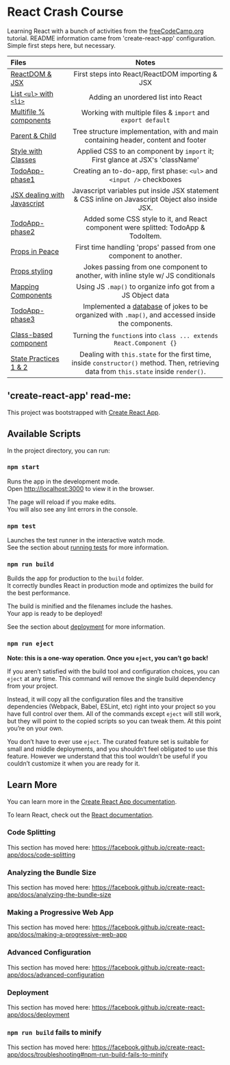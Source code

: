# React Crash Course

Learning React with a bunch of activities from the [freeCodeCamp.org]() tutorial. README information came from 'create-react-app' configuration. Simple first steps here, but necessary.

| Files | Notes |
|:----- | :---: |
| [ReactDOM & JSX](/src/ReactDOM-%26-JSX)| First steps into React/ReactDOM importing & JSX |
| [List `<ul>` with `<li>`](/src/React-ul-li) | Adding an unordered list into React|
| [Multifile % components](/src/React-multifile-components) | Working with multiple files & `import` and `export default`|
| [Parent & Child](/src/React-parent-child) | Tree structure implementation, with and main containing header, content and footer|
|[Style with Classes](/src/React-styling-with-classes) | Applied CSS to an component by `import` it; First glance at JSX's 'className' |
|[TodoApp-phase1](/src/React-todoapp-phase1) | Creating an to-do-app, first phase: `<ul>` and `<input />` checkboxes | 
|[JSX dealing with Javascript](/src/React-JSX-to-Javascript) | Javascript variables put inside JSX statement & CSS inline on Javascript Object also inside JSX. | 
|[TodoApp-phase2](/src/React-todoapp-phase2) | Added some CSS style to it, and React component were splitted: TodoApp & TodoItem. |
|[Props in Peace](/src/React-props-in-peace) | First time handling 'props' passed from one component to another.| 
|[Props styling](/src/React-props-styling) | Jokes passing from one component to another, with inline style w/ JS conditionals | 
|[Mapping Components](/src/React-mapping-components) | Using JS `.map()` to organize info got from a JS Object data| 
|[TodoApp-phase3](/src/React-todoapp-phase3) | Implemented a [database](/src/React-todoapp-phase3/tasksDatabase.js) of jokes to be organized with `.map()`, and accessed inside the components.|
|[Class-based component](/src/React-classbased-component) | Turning the `function`s into `class ... extends React.Component {}`|
|[State Practices 1 & 2](/src/React-state-practice) | Dealing with `this.state` for the first time, inside `constructor()` method. Then, retrieving data from `this.state` inside `render()`. |

## 'create-react-app' read-me:

This project was bootstrapped with [Create React App](https://github.com/facebook/create-react-app).

## Available Scripts

In the project directory, you can run:

### `npm start`

Runs the app in the development mode.<br />
Open [http://localhost:3000](http://localhost:3000) to view it in the browser.

The page will reload if you make edits.<br />
You will also see any lint errors in the console.

### `npm test`

Launches the test runner in the interactive watch mode.<br />
See the section about [running tests](https://facebook.github.io/create-react-app/docs/running-tests) for more information.

### `npm run build`

Builds the app for production to the `build` folder.<br />
It correctly bundles React in production mode and optimizes the build for the best performance.

The build is minified and the filenames include the hashes.<br />
Your app is ready to be deployed!

See the section about [deployment](https://facebook.github.io/create-react-app/docs/deployment) for more information.

### `npm run eject`

**Note: this is a one-way operation. Once you `eject`, you can’t go back!**

If you aren’t satisfied with the build tool and configuration choices, you can `eject` at any time. This command will remove the single build dependency from your project.

Instead, it will copy all the configuration files and the transitive dependencies (Webpack, Babel, ESLint, etc) right into your project so you have full control over them. All of the commands except `eject` will still work, but they will point to the copied scripts so you can tweak them. At this point you’re on your own.

You don’t have to ever use `eject`. The curated feature set is suitable for small and middle deployments, and you shouldn’t feel obligated to use this feature. However we understand that this tool wouldn’t be useful if you couldn’t customize it when you are ready for it.

## Learn More

You can learn more in the [Create React App documentation](https://facebook.github.io/create-react-app/docs/getting-started).

To learn React, check out the [React documentation](https://reactjs.org/).

### Code Splitting

This section has moved here: https://facebook.github.io/create-react-app/docs/code-splitting

### Analyzing the Bundle Size

This section has moved here: https://facebook.github.io/create-react-app/docs/analyzing-the-bundle-size

### Making a Progressive Web App

This section has moved here: https://facebook.github.io/create-react-app/docs/making-a-progressive-web-app

### Advanced Configuration

This section has moved here: https://facebook.github.io/create-react-app/docs/advanced-configuration

### Deployment

This section has moved here: https://facebook.github.io/create-react-app/docs/deployment

### `npm run build` fails to minify

This section has moved here: https://facebook.github.io/create-react-app/docs/troubleshooting#npm-run-build-fails-to-minify
